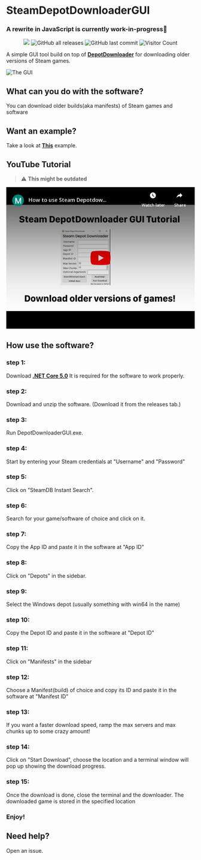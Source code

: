 # SteamDepotDownloaderGUI
### **A rewrite in JavaScript is currently work-in-progress🤞**
<p align="center">
  <img src="https://img.shields.io/badge/status-being_rewritten-blue" />
  <img alt="GitHub all releases" src="https://img.shields.io/github/downloads/mmvanheusden/SteamDepotDownloaderGUI/total?color=orange&label=downloads">
  <img alt="GitHub last commit" src="https://img.shields.io/github/last-commit/mmvanheusden/SteamDepotDownloaderGUI?color=crimson">
  <img alt="Visitor Count" src="https://visitor-badge.glitch.me/badge?page_id=mmvanheusden.SteamDepotDownloaderGUI">
</p>

A simple GUI tool build on top of [**DepotDownloader**][depotdownloader] for downloading older versions of Steam games.

![The GUI](https://raw.githubusercontent.com/mmvanheusden/SteamDepotDownloaderGUI/master/src/readme.md/hero.png "The GUI")

## What can you do with the software?
You can download older builds(aka manifests) of Steam games and software

## Want an example?
Take a look at [**This**][subnauticawiki] example.

## YouTube Tutorial

> ⚠️ **This might be outdated**

<a href="https://www.youtube.com/watch?v=X-tzW5ywCgU">
<img border="0" alt="YouTube Tutorial" src="/src/readme.md/youtube.png" width="768">
</a>

## How use the software?

### step 1:
Download [**.NET Core 5.0**][dotnet] It is required for the software to work properly.
### step 2:
Download and unzip the software. (Download it from the releases tab.)
### step 3:
Run DepotDownloaderGUI.exe.
### step 4:
Start by entering your Steam credentials at "Username" and "Password"
### step 5:
Click on "SteamDB Instant Search".
### step 6:
Search for your game/software of choice and click on it.
### step 7:
Copy the App ID and paste it in the software at "App ID"
### step 8:
Click on "Depots" in the sidebar.
### step 9:
Select the Windows depot (usually something with win64 in the name)
### step 10:
Copy the Depot ID and paste it in the software at "Depot ID"
### step 11:
Click on "Manifests" in the sidebar
### step 12:
Choose a Manifest(build) of choice and copy its ID and paste it in the software at "Manifest ID"
### step 13:
If you want a faster download speed, ramp the max servers and max chunks up to some crazy amount!
### step 14:
Click on "Start Download", choose the location and a terminal window will pop up showing the download progress.
### step 15:
Once the download is done, close the terminal and the downloader.
The downloaded game is stored in the specified location
### Enjoy!

## Need help?
Open an issue.


[steamdb]: https://steamdb.info
[depotdownloader]: https://github.com/SteamRE/DepotDownloader
[subnauticawiki]: https://github.com/mmvanheusden/SteamDepotDownloaderGUI/wiki/How-to-Download-older-versions-of-Subnautica
[dotnet]: https://dotnet.microsoft.com/download/dotnet/thank-you/sdk-5.0.402-windows-x64-installer
